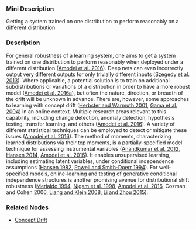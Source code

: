### Mini Description

Getting a system trained on one distribution to perform reasonably on a different distribution

### Description

For general robustness of a learning system, one aims to get a system trained on one distribution to perform reasonably when deployed under a different distribution ([Amodei et al. 2016](http://arxiv.org/abs/1606.06565)). Deep nets can even incorrectly output very different outputs for only trivially different inputs ([Szegedy et al. 2013](https://cs.nyu.edu/~zaremba/docs/understanding.pdf)). Where applicable, a potential solution is to train on additional subdistributions or variations of a distribution in order to have a more robust model ([Amodei et al. 2016a](http://jmlr.org/proceedings/papers/v48/amodei16.pdf)), but often the nature, direction, or breadth of the drift will be unknown in advance. There are, however, some approaches to learning with concept drift ([Herbster and Warmuth 2001](http://dx.doi.org/10.1162/153244301753683726), [Gama et al. 2004](http://dblp.uni-trier.de/db/conf/sbia/sbia2004.html#GamaMCR04)) in an online context. Multiple research areas relevant to this capability, including change detection, anomaly detection, hypothesis testing, transfer learning, and others ([Amodei et al. 2016](http://arxiv.org/abs/1606.06565)). A variety of different statistical techniques can be employed to detect or mitigate these issues ([Amodei et al. 2016](http://arxiv.org/abs/1606.06565)). The method of moments, characterizing learned distributions via their top moments, is a partially-specified model technique for assessing instrumental variables ([Anandkumar et al. 2012](http://www.jmlr.org/proceedings/papers/v23/anandkumar12/anandkumar12.pdf), [Hansen 2014](http://larspeterhansen.org/wp-content/uploads/2016/10/Uncertainty-Outside-and-Inside-Economic-Models.pdf), [Amodei et al. 2016](http://arxiv.org/abs/1606.06565)). It enables unsupervised learning, including estimating latent variables, under conditional independence assumptions ([Hansen 1982](http://larspeterhansen.org/wp-content/uploads/2016/11/Hansen-econometrica-GMM.pdf), [Powell and Smith-Doerr 1994](http://woodypowell.com/wp-content/uploads/2012/03/4_NetworksandEconomicLife.pdf)). For well-specified models, online-learning and testing of generative conditional independence structures is another promising avenue for distributional shift robustness ([Merialdo 1994](http://aclweb.org/anthology/J94-2001.pdf), [Nigam et al. 1998](http://www.kamalnigam.com/papers/emcat-aaai98.pdf), [Amodei et al. 2016](http://arxiv.org/abs/1606.06565), Cozman and Cohen 2006, [Liang and Klein 2008](http://www.aclweb.org/anthology/P08-1100), [Li and Zhou 2015](http://ieeexplore.ieee.org/document/6710159/)).

### Related Nodes

- [Concept Drift](/Value_Alignment/Validation/Increasing_Contextual_Awareness/Realistic_World-Models/Unsupervised_Model_Learning/Concept_Drift/Concept_Drift.md)
